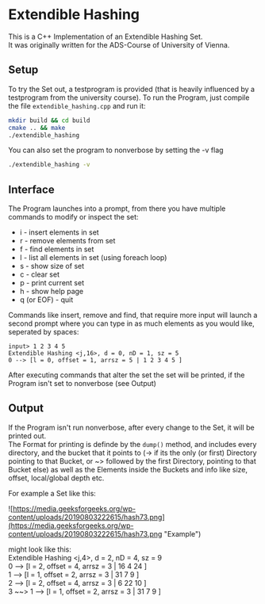 # Extendible Hashing

This is a C++ Implementation of an Extendible Hashing Set.  
It was originally written for the ADS-Course of University of Vienna.

## Setup

To try the Set out, a testprogram is provided (that is heavily influenced by a testprogram from the university course).
To run the Program, just compile the file `extendible_hashing.cpp` and run it:

```bash
mkdir build && cd build
cmake .. && make
./extendible_hashing
```

You can also set the program to nonverbose by setting the -v flag

```bash
./extendible_hashing -v
```

## Interface

The Program launches into a prompt, from there you have multiple commands to modify or inspect the set:

- i - insert elements in set
- r - remove elements from set
- f - find elements in set
- l - list all elements in set (using foreach loop)
- s - show size of set
- c - clear set
- p - print current set
- h - show help page
- q (or EOF) - quit

Commands like insert, remove and find, that require more input will launch a second prompt where you can type in as much elements as you would like, seperated by spaces:

```
input> 1 2 3 4 5
Extendible Hashing <j,16>, d = 0, nD = 1, sz = 5
0 --> [l = 0, offset = 1, arrsz = 5 | 1 2 3 4 5 ]
```

After executing commands that alter the set the set will be printed, if the Program isn't set to nonverbose (see Output)

## Output

If the Program isn't run nonverbose, after every change to the Set, it will be printed out.  
The Format for printing is definde by the `dump()` method, and includes every directory, and the bucket that it points to (-> if its the only (or first) Directory pointing to that Bucket, or ~> followed by the first Directory, pointing to that Bucket else) as well as the Elements inside the Buckets and info like size, offset, local/global depth etc.

For example a Set like this:  
  
![https://media.geeksforgeeks.org/wp-content/uploads/20190803222615/hash73.png](https://media.geeksforgeeks.org/wp-content/uploads/20190803222615/hash73.png "Example")

might look like this:  
Extendible Hashing <j,4>, d = 2, nD = 4, sz = 9  
0 --> [l = 2, offset = 4, arrsz = 3 | 16 4 24 ]  
1 --> [l = 1, offset = 2, arrsz = 3 | 31 7 9 ]  
2 --> [l = 2, offset = 4, arrsz = 3 | 6 22 10 ]  
3 ~~> 1 --> [l = 1, offset = 2, arrsz = 3 | 31 7 9 ]  
